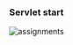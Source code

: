### Servlet start

![assignments](https://github.com/shreeshailaya/c-dac/blob/main/Advanced%20Java/Media/Assignments/10-8-d2.png)




